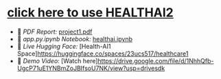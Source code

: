 # [click here to use HEALTHAI2](https://huggingface.co/spaces/23ucs517/healthcare1)
- 📄 *PDF Report:* [project1.pdf](project1.pdf)
- 📓 *app.py.ipynb Notebook:* [healthai.ipynb](healthai.ipynb)
- 🤖 *Live Hugging Face:* [Health-AI1 Space]https://huggingface.co/spaces/23ucs517/healthcare1
- 🎥 *Demo Video:* [Watch here]https://drive.google.com/file/d/1NhhQfb-UgcP71uE1YNBmZoJBIfsoU7NK/view?usp=drivesdk

